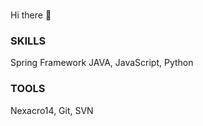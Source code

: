 <br>Hi there 👋

### SKILLS
Spring Framework 
JAVA, JavaScript, Python

### TOOLS
Nexacro14, Git, SVN
